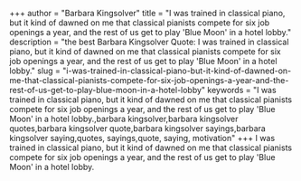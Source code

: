 +++
author = "Barbara Kingsolver"
title = "I was trained in classical piano, but it kind of dawned on me that classical pianists compete for six job openings a year, and the rest of us get to play 'Blue Moon' in a hotel lobby."
description = "the best Barbara Kingsolver Quote: I was trained in classical piano, but it kind of dawned on me that classical pianists compete for six job openings a year, and the rest of us get to play 'Blue Moon' in a hotel lobby."
slug = "i-was-trained-in-classical-piano-but-it-kind-of-dawned-on-me-that-classical-pianists-compete-for-six-job-openings-a-year-and-the-rest-of-us-get-to-play-blue-moon-in-a-hotel-lobby"
keywords = "I was trained in classical piano, but it kind of dawned on me that classical pianists compete for six job openings a year, and the rest of us get to play 'Blue Moon' in a hotel lobby.,barbara kingsolver,barbara kingsolver quotes,barbara kingsolver quote,barbara kingsolver sayings,barbara kingsolver saying,quotes, sayings,quote, saying, motivation"
+++
I was trained in classical piano, but it kind of dawned on me that classical pianists compete for six job openings a year, and the rest of us get to play 'Blue Moon' in a hotel lobby.
